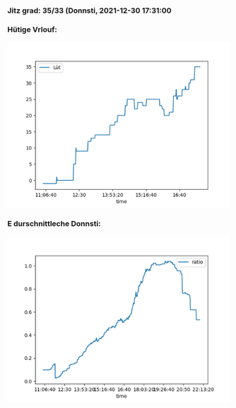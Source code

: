 ### Jitz grad: 35/33 (Donnsti, 2021-12-30 17:31:00

### Hütige Vrlouf:
![Graph](Today.png)

### E durschnittleche Donnsti:
![Graph](Donnsti.png)